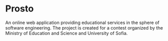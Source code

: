 # Prosto
An online web application providing educational services in the sphere of software engineering. The project is created for a contest organized by the Ministry of Education and Science and University of Sofia.
